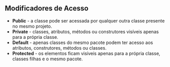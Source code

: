 ## Modificadores de Acesso

- **Public** - a classe pode ser acessada por qualquer outra classe presente no mesmo projeto.
- **Private** - classes, atributos, métodos ou construtores visíveis apenas para a própria classe.
- **Default** - apenas classes do mesmo pacote podem ter acesso aos atributos, construtores, métodos ou classes.
- **Protected** - os elementos ficam visíveis apenas para a própria classe, classes filhas e o mesmo pacote.